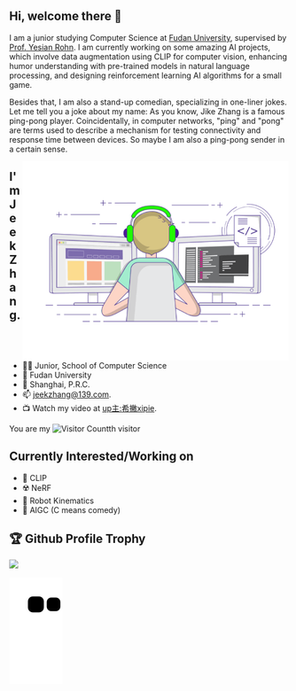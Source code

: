 ## Hi, welcome there 👋

I am a junior studying Computer Science at [Fudan University](https://www.fudan.edu.cn/), supervised by [Prof. Yesian Rohn](https://yesianrohn.github.io/). I am currently working on some amazing AI projects, which involve data augmentation using CLIP for computer vision, enhancing humor understanding with pre-trained models in natural language processing, and designing reinforcement learning AI algorithms for a small game.

Besides that, I am also a stand-up comedian, specializing in one-liner jokes. Let me tell you a joke about my name: As you know, Jike Zhang is a famous ping-pong player. Coincidentally, in computer networks, "ping" and "pong" are terms used to describe a mechanism for testing connectivity and response time between devices. So maybe I am also a ping-pong sender in a certain sense.


<img align="right" top='60' alt="GIF" src="gif3.gif" width="480"/>


## I'm Jeek Zhang.

- 👨‍🎓 Junior, School of Computer Science
- 🥚 Fudan University
- 🏫 Shanghai, P.R.C.
- 📫 [jeekzhang@139.com](mailto:jeekzhang@139.com).
- 📺 Watch my video at [up主:希撇xipie](https://space.bilibili.com/225946390).

You are my ![Visitor Count](https://profile-counter.glitch.me/jeekzhang/count.svg)th visitor


## Currently Interested/Working on
- 🧷 CLIP
- ☢️ NeRF
- 🤖 Robot Kinematics
- 🥰 AIGC (C means comedy)

<script type="text/javascript" src="//rf.revolvermaps.com/0/0/7.js?i=53esshfhnek&amp;m=0&amp;c=ff8a00&amp;cr1=ffc000&amp;sx=0" async="async"></script>


## 🏆 Github Profile Trophy
<img src="https://github-profile-trophy.vercel.app/?username=jeekzhang&column=8"/>


![commit-snake](https://raw.githubusercontent.com/jeekzhang/jeekzhang/output/github-contribution-grid-snake.svg)
